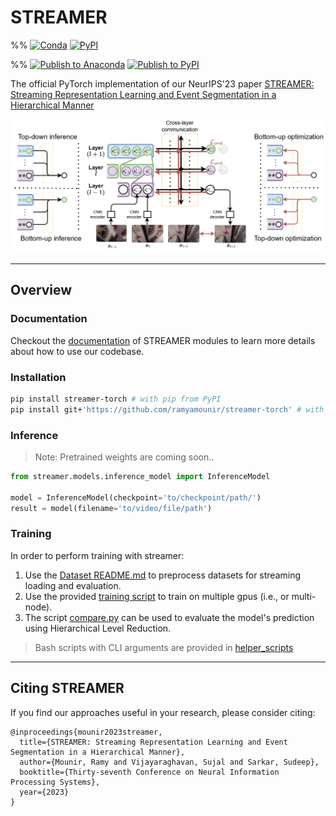 # STREAMER
  
%% [![Conda](https://img.shields.io/conda/v/ramymounir/streamer-torch)](https://anaconda.org/ramymounir/streamer-torch)
[![PyPI](https://img.shields.io/pypi/v/streamer-torch)](https://pypi.org/project/streamer-torch/)

%% [![Publish to Anaconda](https://github.com/ramyamounir/streamer-torch/actions/workflows/conda_publish.yml/badge.svg)](https://github.com/ramyamounir/streamer-torch/actions/workflows/conda_publish.yaml)
[![Publish to PyPI](https://github.com/ramyamounir/streamer-torch/actions/workflows/pypi_publish.yml/badge.svg)](https://github.com/ramyamounir/streamer-torch/actions/workflows/pypi_publish.yaml)

The official PyTorch implementation of our NeurIPS'23 paper [STREAMER: Streaming Representation Learning and Event Segmentation in a Hierarchical Manner](https://ramymounir.com/publications/streamer/)

![Overview of STREAMER](https://github.com/ramyamounir/streamer-torch/blob/main/assets/overview.jpg)

---

## Overview

### Documentation

Checkout the [documentation](https://ramymounir.com/docs/streamer/) of STREAMER modules to learn more details about how to use our codebase.

### Installation

```bash
pip install streamer-torch # with pip from PyPI
pip install git+'https://github.com/ramyamounir/streamer-torch' # with GitHub
```

### Inference

> Note: Pretrained weights are coming soon..


```python
from streamer.models.inference_model import InferenceModel

model = InferenceModel(checkpoint='to/checkpoint/path/')
result = model(filename='to/video/file/path')
```


### Training

In order to perform training with streamer:

1. Use the [Dataset README.md](https://github.com/ramyamounir/streamer-torch/blob/main/streamer/preprocessing/README.md) to preprocess datasets for streaming loading and evaluation.
2. Use the provided [training script](https://github.com/ramyamounir/streamer-torch/blob/main/train.py) to train on multiple gpus (i.e., or multi-node).
3. The script [compare.py](https://github.com/ramyamounir/streamer-torch/blob/main/streamer/experiments/) can be used to evaluate the model's prediction using Hierarchical Level Reduction.

> Bash scripts with CLI arguments are provided in [helper_scripts](https://github.com/ramyamounir/streamer-torch/tree/main/helper_scripts)

---

Citing STREAMER
-------
If you find our approaches useful in your research, please consider citing:
```
@inproceedings{mounir2023streamer,
  title={STREAMER: Streaming Representation Learning and Event Segmentation in a Hierarchical Manner},
  author={Mounir, Ramy and Vijayaraghavan, Sujal and Sarkar, Sudeep},
  booktitle={Thirty-seventh Conference on Neural Information Processing Systems},
  year={2023}
}
```


